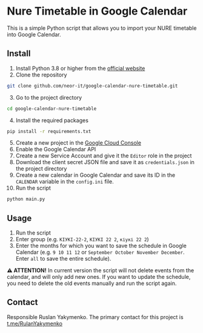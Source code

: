 # Nure Timetable in Google Calendar
This is a simple Python script that allows you to import your NURE timetable into Google Calendar.

## Install
1. Install Python 3.8 or higher from the [official website](https://www.python.org/downloads/)
2. Clone the repository
```bash
git clone github.com/neor-it/google-calendar-nure-timetable.git
```
3. Go to the project directory
```bash
cd google-calendar-nure-timetable
```
4. Install the required packages
```bash
pip install -r requirements.txt
```
5. Create a new project in the [Google Cloud Console](https://console.cloud.google.com/)
6. Enable the Google Calendar API
7. Create a new Service Account and give it the `Editor` role in the project 
8. Download the client secret JSON file and save it as `credentials.json` in the project directory
9. Create a new calendar in Google Calendar and save its ID in the `CALENDAR` variable in the `config.ini` file.
10. Run the script
```bash
python main.py
```

## Usage
1. Run the script
2. Enter group (e.g. `КІУКІ-22-2`, `КІУКІ 22 2`, `кіукі 22 2`)
3. Enter the months for which you want to save the schedule in Google Calendar (e.g. `9 10 11 12` or `September October November December`. Enter `all` to save the entire schedule). 

**⚠️ ATTENTION!** In current version the script will not delete events from the calendar, and will only add new ones. 
If you want to update the schedule, you need to delete the old events manually and run the script again.

## Contact

Responsible Ruslan Yakymenko.
The primary contact for this project is [t.me/RulanYakymenko](t.me/RulanYakymenko)
